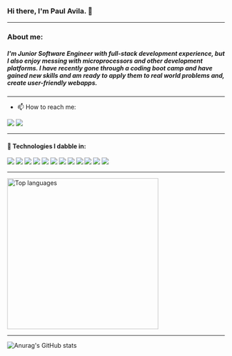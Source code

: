 ### Hi there, I'm Paul Avila. 👋
---
<h3>About me: </h3>

<h5>
I'm Junior Software Engineer with full-stack development experience, but I also enjoy messing with microprocessors and other development platforms. I have recently gone through a coding boot camp and have gained new skills and am ready to apply them to real world problems and, create user-friendly webapps.
</h5>

---

- 📫 How to reach me: 
 <div>
<a href="mailto: paulavila54mac@gmail.com"><img src="https://img.icons8.com/nolan/40/gmail.png"/></a>
<a href="https://www.linkedin.com/in/paul-avila-/"><img src="https://img.icons8.com/nolan/40/linkedin.png"/></a>
</div>

---

<h4> 💾 Technologies I dabble in:</h4>
<div>
<img src="https://img.icons8.com/color/50/000000/python--v2.png"/>
<img src="https://img.icons8.com/color/50/000000/javascript--v2.png"/>
<img src="https://img.icons8.com/color/50/000000/postgreesql.png"/>
<img src="https://img.icons8.com/color/50/000000/linux--v2.png"/>
<img src="https://img.icons8.com/fluency/48/000000/visual-studio-code-2019.png"/>
<img src="https://img.icons8.com/color/50/000000/github--v3.png"/>
<img src="https://img.icons8.com/color/50/000000/git.png"/>
<img src="https://img.icons8.com/color/50/000000/css3.png"/>
<img src="https://img.icons8.com/color/50/000000/html-5--v1.png"/>
<img src="https://img.icons8.com/fluency/48/000000/node-js.png"/>
<img src="https://img.icons8.com/plasticine/50/000000/react.png"/>
<img src="https://img.icons8.com/color/50/000000/bootstrap.png"/>

</div>

---
<a href="https://github.com/paul-uA">
  <img align="center" width="350" src="https://github-readme-stats.vercel.app/api/top-langs/?username=paul-uA&layout=compact&theme=tokyonight" alt="Top languages" />
</a>

---

![Anurag's GitHub stats](https://github-readme-stats.vercel.app/api?username=paul-uA&show_icons=true&theme=tokyonight)
 


<!--
**paul-uA/paul-uA** is a ✨ _special_ ✨ repository because its `README.md` (this file) appears on your GitHub profile.

Here are some ideas to get you started:

- 🔭 I’m currently working on ...
- learning ASP.Net and ASP.Net Core for backend development.
- refining my skill for frontend Development.


- ⚡ Fun fact: I am a mecha enthusiast, I enjoy building model kits, specifically Gundam. 
-->


